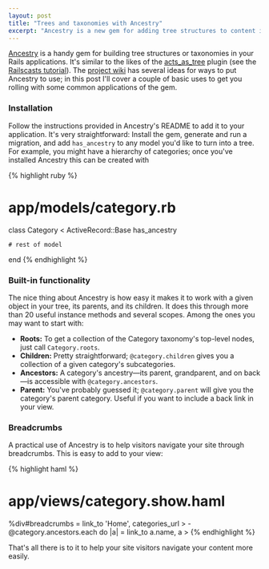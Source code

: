```yaml
---
layout: post
title: "Trees and taxonomies with Ancestry"
excerpt: "Ancestry is a new gem for adding tree structures to content in your Rails applications."
---
```


[Ancestry](https://github.com/stefankroes/ancestry) is a handy gem for building tree structures or taxonomies in your Rails applications. It's similar to the likes of the [acts_as_tree](https://github.com/rails/acts_as_tree) plugin (see the [Railscasts tutorial](http://railscasts.com/episodes/162-tree-based-navigation)). The [project wiki](https://github.com/stefankroes/ancestry/wiki) has several ideas for ways to put Ancestry to use; in this post I'll cover a couple of basic uses to get you rolling with some common applications of the gem.

### Installation

Follow the instructions provided in Ancestry's README to add it to your application. It's very straightforward: Install the gem, generate and run a migration, and add `has_ancestry` to any model you'd like to turn into a tree. For example, you might have a hierarchy of categories; once you've installed Ancestry this can be created with 

{% highlight ruby %}
  # app/models/category.rb

  class Category < ActiveRecord::Base
    has_ancestry
    
    # rest of model
  end
{% endhighlight %}

### Built-in functionality

The nice thing about Ancestry is how easy it makes it to work with a given object in your tree, its parents, and its children. It does this through more than 20 useful instance methods and several scopes. Among the ones you may want to start with:

* **Roots:** To get a collection of the Category taxonomy's top-level nodes, just call `Category.roots`.
* **Children:** Pretty straightforward; `@category.children` gives you a collection of a given category's subcategories.
* **Ancestors:** A category's ancestry&mdash;its parent, grandparent, and on back&mdash;is accessible with `@category.ancestors`.
* **Parent:** You've probably guessed it; `@category.parent` will give you the category's parent category. Useful if you want to include a back link in your view.

### Breadcrumbs

A practical use of Ancestry is to help visitors navigate your site through breadcrumbs. This is easy to add to your view:

{% highlight haml %}
  # app/views/category.show.haml

  %div#breadcrumbs
    = link_to 'Home', categories_url
    &gt;
    - @category.ancestors.each do |a|
      = link_to a.name, a
      &gt;
{% endhighlight %}

That's all there is to it to help your site visitors navigate your content more easily.